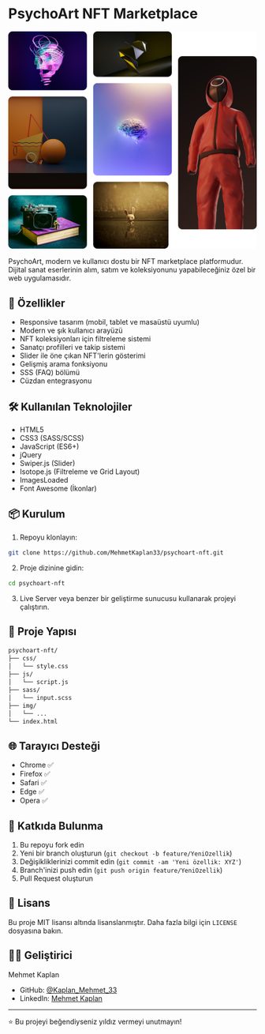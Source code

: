 # PsychoArt NFT Marketplace

![PsychoArt Banner](img/heroimage.png)

PsychoArt, modern ve kullanıcı dostu bir NFT marketplace platformudur. Dijital sanat eserlerinin alım, satım ve koleksiyonunu yapabileceğiniz özel bir web uygulamasıdır.

## 🌟 Özellikler

- Responsive tasarım (mobil, tablet ve masaüstü uyumlu)
- Modern ve şık kullanıcı arayüzü
- NFT koleksiyonları için filtreleme sistemi
- Sanatçı profilleri ve takip sistemi
- Slider ile öne çıkan NFT'lerin gösterimi
- Gelişmiş arama fonksiyonu
- SSS (FAQ) bölümü
- Cüzdan entegrasyonu

## 🛠️ Kullanılan Teknolojiler

- HTML5
- CSS3 (SASS/SCSS)
- JavaScript (ES6+)
- jQuery
- Swiper.js (Slider)
- Isotope.js (Filtreleme ve Grid Layout)
- ImagesLoaded
- Font Awesome (İkonlar)

## 📦 Kurulum

1. Repoyu klonlayın:
```bash
git clone https://github.com/MehmetKaplan33/psychoart-nft.git
```

2. Proje dizinine gidin:
```bash
cd psychoart-nft
```

3. Live Server veya benzer bir geliştirme sunucusu kullanarak projeyi çalıştırın.

## 🎨 Proje Yapısı

```
psychoart-nft/
├── css/
│   └── style.css
├── js/
│   └── script.js
├── sass/
│   └── input.scss
├── img/
│   └── ...
└── index.html
```

## 🌐 Tarayıcı Desteği

- Chrome ✅
- Firefox ✅
- Safari ✅
- Edge ✅
- Opera ✅

## 👥 Katkıda Bulunma

1. Bu repoyu fork edin
2. Yeni bir branch oluşturun (`git checkout -b feature/YeniOzellik`)
3. Değişikliklerinizi commit edin (`git commit -am 'Yeni özellik: XYZ'`)
4. Branch'inizi push edin (`git push origin feature/YeniOzellik`)
5. Pull Request oluşturun

## 📝 Lisans

Bu proje MIT lisansı altında lisanslanmıştır. Daha fazla bilgi için `LICENSE` dosyasına bakın.

## 👨‍💻 Geliştirici

Mehmet Kaplan

- GitHub: [@Kaplan_Mehmet_33]([https://github.com/mehmetkaplan](https://github.com/MehmetKaplan33))
- LinkedIn: [Mehmet Kaplan](https://www.linkedin.com/in/mehmet-kaplan-601013294/)

---

⭐️ Bu projeyi beğendiyseniz yıldız vermeyi unutmayın!
